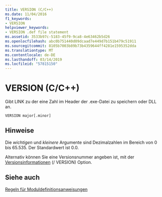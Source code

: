 ```yaml
---
title: VERSION (C/C++)
ms.date: 11/04/2016
f1_keywords:
- VERSION
helpviewer_keywords:
- VERSION .def file statement
ms.assetid: 3533b97c-5183-45f9-9ca8-4e63462b5d26
ms.openlocfilehash: abc0b751440d09dcaad7e449d7b151b479c51911
ms.sourcegitcommit: 8105b7003b89b73b4359644ff4281e1595352dda
ms.translationtype: MT
ms.contentlocale: de-DE
ms.lasthandoff: 03/14/2019
ms.locfileid: "57815150"
---
```

# <a name="version-cc"></a>VERSION (C/C++)

Gibt LINK zu der eine Zahl im Header der .exe-Datei zu speichern oder DLL an.

```
VERSION major[.minor]
```

## <a name="remarks"></a>Hinweise

Die *wichtigen* und *kleinere* Argumente sind Dezimalzahlen im Bereich von 0 bis 65.535. Der Standardwert ist 0.0.

Alternativ können Sie eine Versionsnummer angeben ist, mit der [Versionsinformationen](version-version-information.md) (/ VERSION) Option.

## <a name="see-also"></a>Siehe auch

[Regeln für Moduldefinitionsanweisungen](rules-for-module-definition-statements.md)
